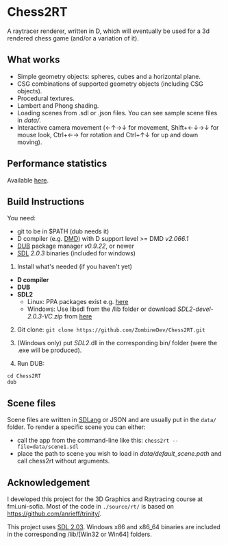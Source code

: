 Chess2RT
========
A raytracer renderer, written in D, which will eventually be used for a
3d rendered chess game (and/or a variation of it).

What works
----------
+ Simple geometry objects: spheres, cubes and a horizontal plane.
+ CSG combinations of supported geometry  objects (including CSG objects).
+ Procedural textures.
+ Lambert and Phong shading.
+ Loading scenes from .sdl or .json files. You can see sample scene files in _data/_.
+ Interactive camera movement (←↑→↓ for movement, Shift+←↓→↓ for mouse look,
Ctrl+←→ for rotation and Ctrl+↑↓ for up and down moving).

Performance statistics
----------------------
Available [here](https://github.com/ZombineDev/Chess2RT/blob/master/perf-results.md).

Build Instructions
------------------
You need:
+ git to be in $PATH (dub needs it)
+ D compiler (e.g. [DMD][1]) with D support level >= DMD *v2.066.1*
+ [DUB][2] package manager *v0.9.22*, or newer
+ [SDL][3] _2.0.3_ binaries (included for windows)

1. Install what's needed (if you haven't yet)
  + **D compiler**
  + **DUB**
  + **SDL2**
    * Linux: PPA packages exist e.g. [here][4]
    * Windows: Use libsdl from the /lib folder or download _SDL2-devel-2.0.3-VC.zip_ from [here][3]

2. Git clone:
```git clone https://github.com/ZombineDev/Chess2RT.git```

3. (Windows only) put *SDL2*.dll in the corresponding bin/ folder (were the .exe will be produced).

4. Run DUB:

```
cd Chess2RT
dub
```

Scene files
-----------
Scene files are written in [SDLang][5] or JSON and are usually put in the `data/` folder.
To render a specific scene you can either:
+ call the app from the command-line like this:
```chess2rt --file=data/scene1.sdl```
+ place the path to scene you wish to load in *data/default_scene.path* and call chess2rt without arguments.

Acknowledgement
---------------
I developed this project for the 3D Graphics and Raytracing course at fmi.uni-sofia.
Most of the code in `./source/rt/` is based on https://github.com/anrieff/trinity/.

This project uses [SDL 2.03](https://www.libsdl.org). Windows x86 and x86_64 binaries
are included in the corresponding /lib/[Win32 or Win64] folders.

[1]: http://dlang.org/download.html
[2]: http://code.dlang.org/download
[3]: http://www.libsdl.org/download-2.0.php
[4]: https://launchpad.net/~zoogie/+archive/ubuntu/sdl2-snapshots
[5]: http://sdl.ikayzo.org/
